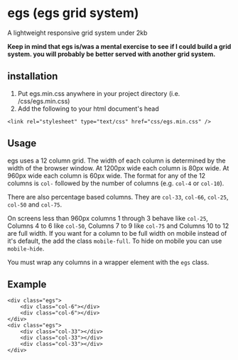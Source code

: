 egs (egs grid system)
=====================
A lightweight responsive grid system under 2kb

**Keep in mind that egs is/was a mental exercise to see if I could build a grid system. you will probably be better served with another grid system.**

## installation
1.  Put egs.min.css anywhere in your project directory (i.e. /css/egs.min.css)
2.  Add the following to your html document's head

`<link rel="stylesheet" type="text/css" href="css/egs.min.css" />`

## Usage
egs uses a 12 column grid. The width of each column is determined by the width of the browser window. At 1200px wide each column is 80px wide. At 960px wide each column is 60px wide. The format for any of the 12 columns is `col-` followed by the number of columns (e.g. `col-4` or `col-10`).

There are also percentage based columns. They are `col-33`, `col-66`, `col-25`, `col-50` and `col-75`.

On screens less than 960px columns 1 through 3 behave like `col-25`, Columns 4 to 6 like `col-50`, Columns 7 to 9 like `col-75` and Columns 10 to 12 are full width. If you want for a column to be full width on mobile instead of it's default, the add the class `mobile-full`. To hide on mobile you can use `mobile-hide`.

You must wrap any columns in a wrapper element with the `egs` class.

## Example

    <div class="egs">
        <div class="col-6"></div>
        <div class="col-6"></div>
    </div>
    <div class="egs">
    	<div class="col-33"></div>
    	<div class="col-33"></div>
    	<div class="col-33"></div>
    </div>
